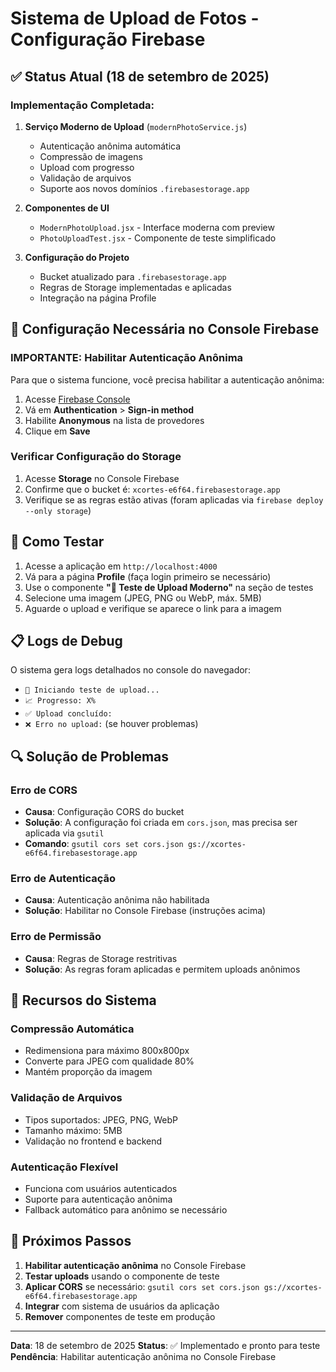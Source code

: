 # Sistema de Upload de Fotos - Configuração Firebase

## ✅ Status Atual (18 de setembro de 2025)

### Implementação Completada:

1. **Serviço Moderno de Upload** (`modernPhotoService.js`)

   - Autenticação anônima automática
   - Compressão de imagens
   - Upload com progresso
   - Validação de arquivos
   - Suporte aos novos domínios `.firebasestorage.app`

2. **Componentes de UI**

   - `ModernPhotoUpload.jsx` - Interface moderna com preview
   - `PhotoUploadTest.jsx` - Componente de teste simplificado

3. **Configuração do Projeto**
   - Bucket atualizado para `.firebasestorage.app`
   - Regras de Storage implementadas e aplicadas
   - Integração na página Profile

## 🔧 Configuração Necessária no Console Firebase

### IMPORTANTE: Habilitar Autenticação Anônima

Para que o sistema funcione, você precisa habilitar a autenticação anônima:

1. Acesse [Firebase Console](https://console.firebase.google.com/project/xcortes-e6f64)
2. Vá em **Authentication** > **Sign-in method**
3. Habilite **Anonymous** na lista de provedores
4. Clique em **Save**

### Verificar Configuração do Storage

1. Acesse **Storage** no Console Firebase
2. Confirme que o bucket é: `xcortes-e6f64.firebasestorage.app`
3. Verifique se as regras estão ativas (foram aplicadas via `firebase deploy --only storage`)

## 🧪 Como Testar

1. Acesse a aplicação em `http://localhost:4000`
2. Vá para a página **Profile** (faça login primeiro se necessário)
3. Use o componente **"🧪 Teste de Upload Moderno"** na seção de testes
4. Selecione uma imagem (JPEG, PNG ou WebP, máx. 5MB)
5. Aguarde o upload e verifique se aparece o link para a imagem

## 📋 Logs de Debug

O sistema gera logs detalhados no console do navegador:

- `🔧 Iniciando teste de upload...`
- `📈 Progresso: X%`
- `✅ Upload concluído:`
- `❌ Erro no upload:` (se houver problemas)

## 🔍 Solução de Problemas

### Erro de CORS

- **Causa**: Configuração CORS do bucket
- **Solução**: A configuração foi criada em `cors.json`, mas precisa ser aplicada via `gsutil`
- **Comando**: `gsutil cors set cors.json gs://xcortes-e6f64.firebasestorage.app`

### Erro de Autenticação

- **Causa**: Autenticação anônima não habilitada
- **Solução**: Habilitar no Console Firebase (instruções acima)

### Erro de Permissão

- **Causa**: Regras de Storage restritivas
- **Solução**: As regras foram aplicadas e permitem uploads anônimos

## 📱 Recursos do Sistema

### Compressão Automática

- Redimensiona para máximo 800x800px
- Converte para JPEG com qualidade 80%
- Mantém proporção da imagem

### Validação de Arquivos

- Tipos suportados: JPEG, PNG, WebP
- Tamanho máximo: 5MB
- Validação no frontend e backend

### Autenticação Flexível

- Funciona com usuários autenticados
- Suporte para autenticação anônima
- Fallback automático para anônimo se necessário

## 🚀 Próximos Passos

1. **Habilitar autenticação anônima** no Console Firebase
2. **Testar uploads** usando o componente de teste
3. **Aplicar CORS** se necessário: `gsutil cors set cors.json gs://xcortes-e6f64.firebasestorage.app`
4. **Integrar** com sistema de usuários da aplicação
5. **Remover** componentes de teste em produção

---

**Data**: 18 de setembro de 2025
**Status**: ✅ Implementado e pronto para teste
**Pendência**: Habilitar autenticação anônima no Console Firebase
